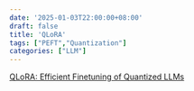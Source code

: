 ```yaml
---
date: '2025-01-03T22:00:00+08:00'
draft: false
title: 'QLoRA'
tags: ["PEFT","Quantization"]
categories: ["LLM"]
---
```


[QLoRA: Efficient Finetuning of Quantized LLMs](https://xves6ft58q.feishu.cn/docx/NQemdUSyJoZcvOxECTrctfD0nsf?from=from_copylink)
